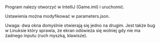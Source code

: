 Program nalezy otworzyć w IntelliJ (Game.iml) i uruchomić.

Ustawienia można modyfikować w parameters.json.

Uwaga: dwa okna domyślnie otwierają się jedno na drugim. Jest także bug w Linuksie który sprawia, że ekran odświeża się wolniej gdy nie ma żadnego inputu (ruch myszką, klawisze).
